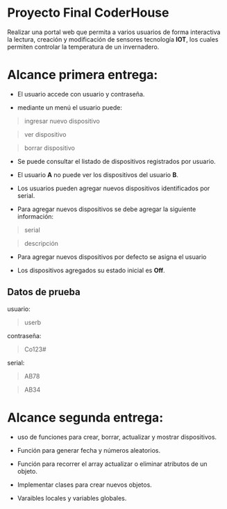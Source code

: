 # Proyecto Final CoderHouse

Realizar una portal web que permita a varios usuarios de forma interactiva la lectura, creación y modificación de sensores tecnología **IOT**, los cuales permiten controlar la temperatura de un invernadero.

# Alcance primera entrega:

- El usuario accede con usuario y contraseña.

- mediante  un menú el usuario puede:

> ingresar nuevo dispositivo

> ver dispositivo

> borrar dispositivo

- Se puede consultar el listado de dispositivos registrados por usuario.

- El usuario **A** no puede ver los dispositivos del usuario **B**.

- Los usuarios pueden agregar nuevos dispositivos identificados por serial.

- Para agregar nuevos dispositivos se debe agregar la siguiente información:

> serial

> descripción

- Para agregar nuevos dispositivos por defecto se asigna el usuario

- Los dispositivos agregados su estado inicial es **Off**.

## Datos de prueba

usuario:
>userb

contraseña:
>Co123#

serial:
>AB78

>AB34

# Alcance segunda entrega:

- uso de funciones para crear, borrar, actualizar y mostrar dispositivos.

- Función para generar fecha y números aleatorios.

- Función para recorrer el array actualizar o eliminar atributos de un objeto.

- Implementar clases para crear nuevos objetos.

- Varaibles locales y variables globales.
